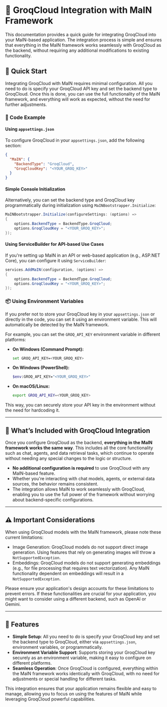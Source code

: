 # 🧠 GroqCloud Integration with MaIN Framework

This documentation provides a quick guide for integrating GroqCloud into your MaIN-based application. The integration process is simple and ensures that everything in the MaIN framework works seamlessly with GroqCloud as the backend, without requiring any additional modifications to existing functionality.

## 🚀 Quick Start

Integrating GroqCloud with MaIN requires minimal configuration. All you need to do is specify your GroqCloud API key and set the backend type to GroqCloud. Once this is done, you can use the full functionality of the MaIN framework, and everything will work as expected, without the need for further adjustments.

### 📝 Code Example

#### Using `appsettings.json`

To configure GroqCloud in your `appsettings.json`, add the following section:

```json
{
  "MaIN": {
    "BackendType": "GroqCloud",
    "GroqCloudKey": "<YOUR_GROQ_KEY>"
  }
}
```

#### Simple Console Initialization

Alternatively, you can set the backend type and GroqCloud key programmatically during initialization using `MaINBootstrapper.Initialize`:

```csharp
MaINBootstrapper.Initialize(configureSettings: (options) =>
{
    options.BackendType = BackendType.GroqCloud;
    options.GroqCloudKey = "<YOUR_GROQ_KEY>";
});
```

#### Using ServiceBuilder for API-based Use Cases

If you're setting up MaIN in an API or web-based application (e.g., ASP.NET Core), you can configure it using `ServiceBuilder`:

```csharp
services.AddMaIN(configuration, (options) =>
{
    options.BackendType = BackendType.GroqCloud;
    options.GroqCloudKey = "<YOUR_GROQ_KEY>";
});
```

### 📦 Using Environment Variables

If you prefer not to store your GroqCloud key in your `appsettings.json` or directly in the code, you can set it using an environment variable. This will automatically be detected by the MaIN framework.

For example, you can set the `GROQ_API_KEY` environment variable in different platforms:

- **On Windows (Command Prompt):**

  ```bash
  set GROQ_API_KEY=<YOUR_GROQ_KEY>
  ```

- **On Windows (PowerShell):**

  ```bash
  $env:GROQ_API_KEY="<YOUR_GROQ_KEY>"
  ```

- **On macOS/Linux:**

  ```bash
  export GROQ_API_KEY=<YOUR_GROQ_KEY>
  ```

This way, you can securely store your API key in the environment without the need for hardcoding it.

---

## 🔹 What’s Included with GroqCloud Integration

Once you configure GroqCloud as the backend, **everything in the MaIN framework works the same way**. This includes all the core functionality such as chat, agents, and data retrieval tasks, which continue to operate without needing any special changes to the logic or structure.

- **No additional configuration is required** to use GroqCloud with any MaIN-based feature.
- Whether you're interacting with chat models, agents, or external data sources, the behavior remains consistent.
- The integration allows MaIN to work seamlessly with GroqCloud, enabling you to use the full power of the framework without worrying about backend-specific configurations.

---

## ⚠️ Important Considerations

When using GroqCloud models with the MaIN framework, please note these current limitations:

- Image Generation: GroqCloud models do not support direct image generation. Using features that rely on generating images will throw a `NotSupportedException`.
- Embeddings: GroqCloud models do not support generating embeddings (e.g., for file processing that requires text vectorization). Any MaIN functionality dependent on embeddings will result in a `NotSupportedException`.

Please ensure your application's design accounts for these limitations to prevent errors. If these functionalities are crucial for your application, you might want to consider using a different backend, such as OpenAI or Gemini.

---

## 🔧 Features

- **Simple Setup**: All you need to do is specify your GroqCloud key and set the backend type to GroqCloud, either via `appsettings.json`, environment variables, or programmatically.
- **Environment Variable Support**: Supports storing your GroqCloud key securely as an environment variable, making it easy to configure on different platforms.
- **Seamless Operation**: Once GroqCloud is configured, everything within the MaIN framework works identically with GroqCloud, with no need for adjustments or special handling for different tasks.

This integration ensures that your application remains flexible and easy to manage, allowing you to focus on using the features of MaIN while leveraging GroqCloud powerful capabilities.
